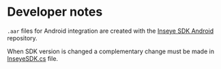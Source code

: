 # Developer notes
`.aar` files for Android integration are created with the [Inseye SDK Android](https://github.com/RemmedVR/Inseye-SDK-Android) repository.

When SDK version is changed a complementary change must be made in [InseyeSDK.cs](./Runtime/InseyeSDK.cs) file.